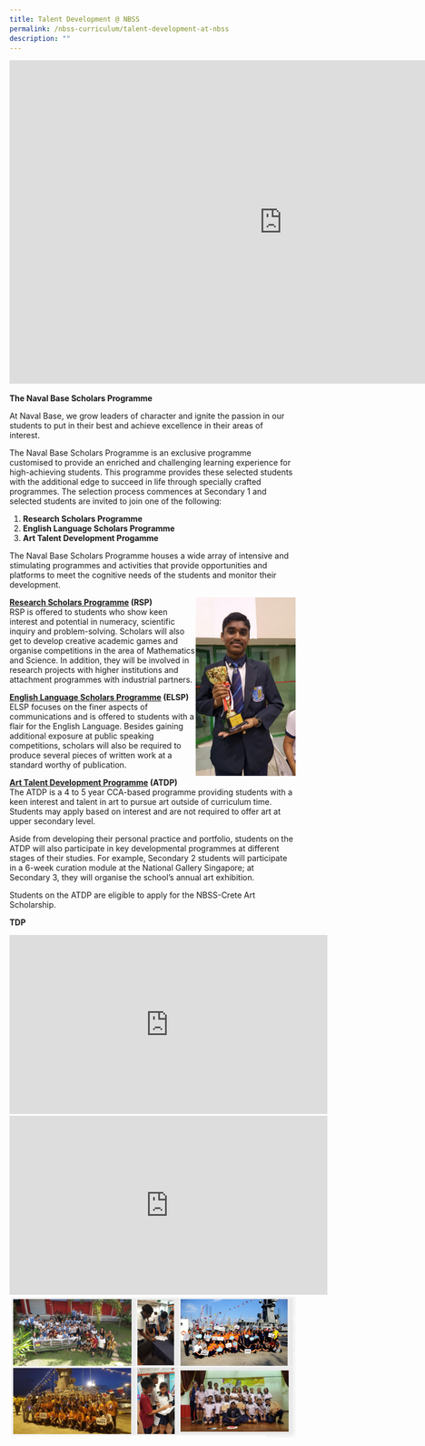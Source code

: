 ```yaml
---
title: Talent Development @ NBSS
permalink: /nbss-curriculum/talent-development-at-nbss
description: ""
---
```

<iframe src="https://docs.google.com/presentation/d/e/2PACX-1vRyl2EoXyyS-wydWXVw4q8XHjDyZMtmMjPDvkCfuXMMgzNYTjuqnduIYa6JmSA82ZHNxuvXFKBif7YZ/embed?start=false&loop=false&delayms=10000" frameborder="0" width="960" height="569" allowfullscreen="true" ></iframe>
<p><strong>The Naval Base Scholars Programme</strong></p>
<p>At Naval Base, we grow leaders of character and ignite the passion in our students to put in their best and achieve excellence in their areas of interest.</p>
<p>The Naval Base Scholars Programme is an exclusive programme customised to provide an enriched and challenging learning experience for high-achieving students. This programme provides these selected students with the additional edge to succeed in life through specially crafted programmes. The selection process commences at Secondary 1 and selected students are invited to join one of the following:</p>
<ol>
<li><strong> Research Scholars Programme </strong></li>
<li><strong>English Language Scholars Programme</strong></li>
<li><strong>Art Talent Development Progamme</strong></li>
</ol>
<p>The Naval Base Scholars Programme houses a wide array of intensive and stimulating programmes and activities that provide opportunities and platforms to meet the cognitive needs of the students and monitor their development.&nbsp;</p>
<img style="width: 35%;" src="/images/td1.jpg" align = "right" />
<p><u><strong>Research Scholars Programme</strong></u><strong>&nbsp;(RSP)<br /></strong>RSP is offered to students who show keen interest and potential in numeracy, scientific inquiry and problem-solving. Scholars will also get to develop creative academic games and organise competitions in the area of Mathematics and Science.&nbsp;In addition, they will be involved in research projects with higher institutions and attachment programmes with industrial partners.</p>
<p><u><strong>English Language Scholars Programme</strong></u><strong>&nbsp;(ELSP)<br /></strong>ELSP focuses on the finer aspects of communications and is offered to students with a flair for the English Language. Besides gaining additional exposure at public speaking competitions, scholars will also be required to produce several pieces of written work at a standard worthy of publication.</p>
<p><strong><u>Art Talent Development Programme</u>&nbsp;(ATDP)<br /></strong>The ATDP is a 4 to 5 year CCA-based programme providing students with a keen interest and talent in art to pursue art outside of curriculum time. Students may apply based on interest and are not required to offer art at upper secondary level.</p>
<p>Aside from developing their personal practice and portfolio, students on the ATDP will also participate in key developmental programmes at different stages of their studies. For example, Secondary 2 students will participate in a 6-week curation module at the National Gallery Singapore; at Secondary 3, they will organise the school&rsquo;s annual art exhibition.</p>
<p>Students on the ATDP are eligible to apply for the NBSS-Crete Art Scholarship.</p>
<p><strong>TDP</strong></p>
<div><iframe src="https://www.youtube.com/embed/G_Y9BMwBg28" width="560" height="315" frameborder="0" allowfullscreen="allowfullscreen" data-mce-fragment="1"></iframe><iframe src="https://www.youtube.com/embed/XRvGy5cLpsQ" width="560" height="315" frameborder="0" allowfullscreen="allowfullscreen" data-mce-fragment="1"></iframe></div>
<img src="/images/td2.png">